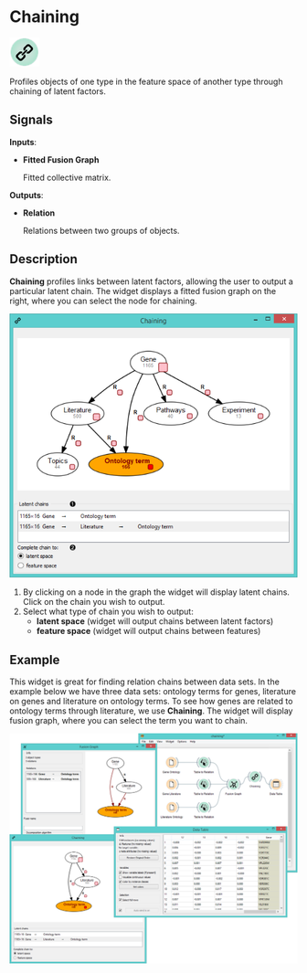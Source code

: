 Chaining
========

![Chaining widget icon](icons/chaining.png)

Profiles objects of one type in the feature space of another type through chaining of latent factors.

Signals
-------

**Inputs**:

- **Fitted Fusion Graph**

  Fitted collective matrix.

**Outputs**:

- **Relation**

  Relations between two groups of objects.

Description
-----------

**Chaining** profiles links between latent factors, allowing the user to output
a particular latent chain. The widget displays a fitted fusion graph on the right,
where you can select the node for chaining.

![Chaining widget](images/Chaining1-stamped.png)

1. By clicking on a node in the graph the widget will display latent chains. Click on the chain you wish to output.
2. Select what type of chain you wish to output:
   - **latent space** (widget will output chains between latent factors)
   - **feature space** (widget will output chains between features)

Example
-------

This widget is great for finding relation chains between data sets. In the example
below we have three data sets: ontology terms for genes, literature on genes and
literature on ontology terms. To see how genes are related to ontology terms through
literature, we use **Chaining**. The widget will display fusion graph, where you can
select the term you want to chain.

<img src="images/Chaining-Example.png" alt="image" width="600">
